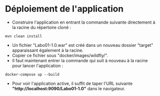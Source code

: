 # Déploiement de l'application

* Construire l'application en entrant la commande suivante directement à la racine du répertoire cloné :
```
mvn clean install
```
* Un fichier "Labo01-1.0.war" est créé dans un nouveau dossier "target" apparaissant également à la racine.
* Copier ce fichier sous "docker/images/wildfly/".
* Il faut maintenant entrer la commande qui suit à nouveau à la racine pour lancer l'application :
```
docker-compose up --build
```
* Pour voir l'application active, il suffit de taper l'URL suivante **"http://localhost:9090/Labo01-1.0"** dans le navigateur.
